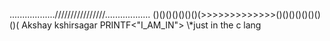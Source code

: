 ..................////////////////..................
()()()()()()()(>>>>>>>>>>>>>()()()()()()()()(
Akshay kshirsagar
PRINTF<"I_AM_IN">    \\*just in the c lang
